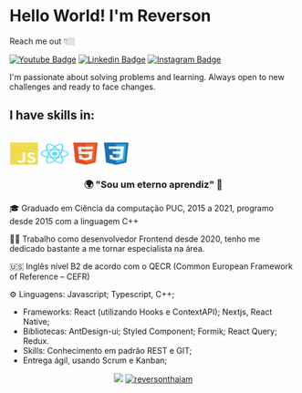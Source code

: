 # Hello World! I'm Reverson
Reach me out 👇🏼

[![Youtube Badge](https://img.shields.io/badge/-Youtube-FF0000?style=flat-square&labelColor=FF0000&logo=youtube&logoColor=white&link=https://www.youtube.com/channel/UC9fg9wdxhlwPRUVzHucPRAg/videos)](https://www.youtube.com/channel/UC9fg9wdxhlwPRUVzHucPRAg/videos) [![Linkedin Badge](https://img.shields.io/badge/-LinkedIn-blue?style=flat-square&logo=Linkedin&logoColor=white&link=https://www.linkedin.com/in/reverson-thaiam-8a08511b2/)](https://www.linkedin.com/in/reverson-thaiam-8a08511b2/) [![Instagram Badge](https://img.shields.io/badge/-Instagram-violet?style=flat-square&logo=Instagram&logoColor=white&link=https://www.instagram.com/reverson_thayan/)](https://www.instagram.com/reverson_thayan/) 

I'm passionate about solving problems and learning. Always open to new challenges and ready to face changes.

<h2>I have skills in:</h2>
<div style="display: inline_block"><br>
  <img align="center" alt="JavaScript" height="40" width="50" src="https://raw.githubusercontent.com/devicons/devicon/master/icons/javascript/javascript-plain.svg">
  <img align="center" alt="React" height="40" width="50"  src="https://raw.githubusercontent.com/devicons/devicon/master/icons/react/react-original.svg">
  <img align="center" alt="HTML" height="40" width="50" src="https://raw.githubusercontent.com/devicons/devicon/master/icons/html5/html5-original.svg">
  <img align="center" alt="CSS" height="40" width="50"  src="https://raw.githubusercontent.com/devicons/devicon/master/icons/css3/css3-original.svg">
</div>

<h3 align="center">
 🌍  "Sou um eterno aprendiz"  🧠
</h3>

🎓 Graduado em Ciência da computação PUC, 2015 a 2021, programo desde 2015 com a linguagem C++

👨‍💻 Trabalho como desenvolvedor Frontend desde 2020, tenho me dedicado bastante a me tornar especialista na área.

🇺🇸 Inglês nível B2 de acordo com o QECR (Common European Framework of Reference – CEFR)

⚙️ Linguagens: Javascript; Typescript, C++;
 - Frameworks: React (utilizando Hooks e ContextAPI); Nextjs, React Native;
 - Bibliotecas: AntDesign-ui; Styled Component; Formik; React Query; Redux.
 - Skills: Conhecimento em padrão REST e GIT;
 - Entrega ágil, usando Scrum e Kanban;


<p align = "center">
  <a href="https://github.com/reversonthaiam"><img src="https://github-readme-stats.vercel.app/api/top-langs/?username=reversonthaiam&layout=compact&theme=radical"/></a> 
  <a href="https://github.com/reversonthaiam"><img src="https://github-readme-stats.vercel.app/api?username=reversonthaiam&show_icons=true&theme=radical&include_all_commits=true&count_private=true" alt="reversonthaiam"/></a>
</p> 

